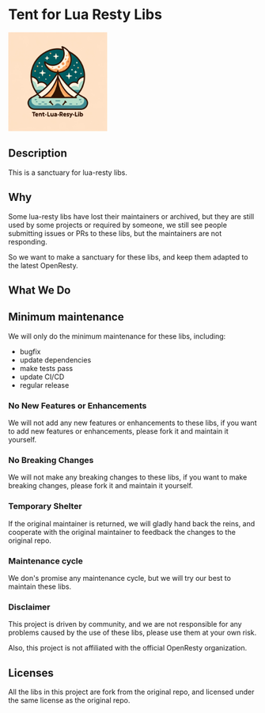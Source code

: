 # Tent for Lua Resty Libs

<img src=../assets/tent-lua-resty-lib.png width=200 height=200 />

## Description

This is a sanctuary for lua-resty libs.

## Why

Some lua-resty libs have lost their maintainers or archived, but they are still used by some projects or required by someone, we still see people submitting issues or PRs to these libs, but the maintainers are not responding.

So we want to make a sanctuary for these libs, and keep them adapted to the latest OpenResty.

## What We Do

## Minimum maintenance

We will only do the minimum maintenance for these libs, including:

- bugfix
- update dependencies
- make tests pass
- update CI/CD
- regular release

### No New Features or Enhancements

We will not add any new features or enhancements to these libs, if you want to add new features or enhancements, please fork it and maintain it yourself.

### No Breaking Changes

We will not make any breaking changes to these libs, if you want to make breaking changes, please fork it and maintain it yourself.

### Temporary Shelter

If the original maintainer is returned, we will gladly hand back the reins, and cooperate with the original maintainer to feedback the changes to the original repo.

### Maintenance cycle

We don's promise any maintenance cycle, but we will try our best to maintain these libs.

### Disclaimer

This project is driven by community, and we are not responsible for any problems caused by the use of these libs, please use them at your own risk.

Also, this project is not affiliated with the official OpenResty organization.

## Licenses

All the libs in this project are fork from the original repo, and licensed under the same license as the original repo.
